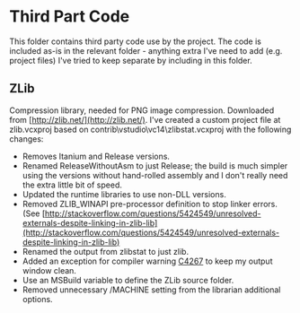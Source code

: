 # Third Part Code #

This folder contains third party code use by the project. The code is included as-is in the relevant folder - anything extra I've need to add (e.g. project files) I've tried to keep separate by including in this folder.

## ZLib ##

Compression library, needed for PNG image compression. Downloaded from [http://zlib.net/](http://zlib.net/). I've created a custom project file at zlib.vcxproj based on contrib\vstudio\vc14\zlibstat.vcxproj with the following changes:
* Removes Itanium and Release versions.
* Renamed ReleaseWithoutAsm to just Release; the build is much simpler using the versions without hand-rolled assembly and I don't really need the extra little bit of speed.
* Updated the runtime libraries to use non-DLL versions.
* Removed ZLIB_WINAPI pre-processor definition to stop linker errors. (See [http://stackoverflow.com/questions/5424549/unresolved-externals-despite-linking-in-zlib-lib](http://stackoverflow.com/questions/5424549/unresolved-externals-despite-linking-in-zlib-lib)
* Renamed the output from zlibstat to just zlib.
* Added an exception for compiler warning [C4267](https://docs.microsoft.com/en-us/cpp/error-messages/compiler-warnings/compiler-warning-level-3-c4267) to keep my output window clean.
* Use an MSBuild variable to define the ZLib source folder.
* Removed unnecessary /MACHINE setting from the librarian additional options.